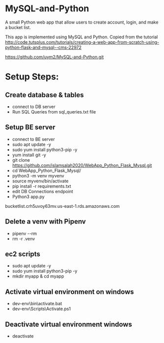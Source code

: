 # MySQL-and-Python
A small Python web app that allow users to create account, login, and make a bucket list.

This app is implemented using MySQL and Python. 
Copied from the tutorial http://code.tutsplus.com/tutorials/creating-a-web-app-from-scratch-using-python-flask-and-mysql--cms-22972


https://github.com/uym2/MySQL-and-Python.git

# Setup Steps:

## Create database & tables
- connect to DB server
- Run SQL Queries from sql_queries.txt file

## Setup BE server
- connect to BE server
- sudo apt update -y
- sudo yum install python3-pip -y
- yum install git -y
- git clone https://github.com/islamsalah2020/WebApp_Python_Flask_Mysql.git
- cd WebApp_Python_Flask_Mysql/
- python3 -m venv myvenv 
- source myvenv/bin/activate
- pip install -r requirements.txt
- edit DB Connections endpoint
- Python3 app.py

bucketlist.crh5uvoy63mv.us-east-1.rds.amazonaws.com

## Delete a venv with Pipenv
- pipenv --rm
- rm -r .venv



## ec2 scripts
- sudo apt update -y
- sudo yum install python3-pip -y
- mkdir myapp & cd myapp


## Activate virtual environment on windows
- dev-env\bin\activate.bat
- dev-env\Scripts\Activate.ps1
## Deactivate virtual environment windows
- deactivate
